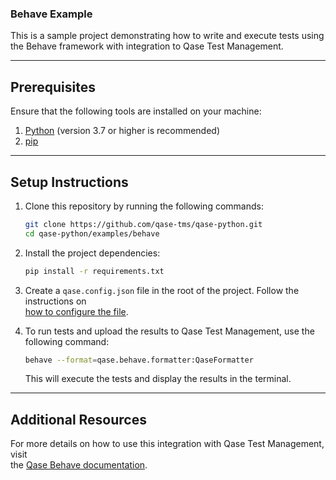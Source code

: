 ### Behave Example

This is a sample project demonstrating how to write and execute tests using the Behave framework with integration to
Qase Test Management.

---

## Prerequisites

Ensure that the following tools are installed on your machine:

1. [Python](https://www.python.org/) (version 3.7 or higher is recommended)
2. [pip](https://pip.pypa.io/en/stable/)

---

## Setup Instructions

1. Clone this repository by running the following commands:
   ```bash
   git clone https://github.com/qase-tms/qase-python.git
   cd qase-python/examples/behave
   ```

2. Install the project dependencies:
   ```bash
   pip install -r requirements.txt
   ```

3. Create a `qase.config.json` file in the root of the project. Follow the instructions on  
   [how to configure the file](https://github.com/qase-tms/qase-python/tree/main/qase-behave/docs/configuration).

4. To run tests and upload the results to Qase Test Management, use the following command:
   ```bash
   behave --format=qase.behave.formatter:QaseFormatter
   ```
   This will execute the tests and display the results in the terminal.

---

## Additional Resources

For more details on how to use this integration with Qase Test Management, visit  
the [Qase Behave documentation](https://github.com/qase-tms/qase-python/tree/main/qase-behave).
